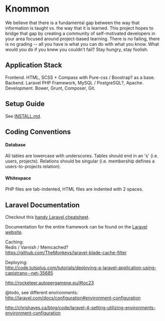 # Knommon

We believe that there is a fundamental gap between the way that information is taught vs. the way that it is learned. This project hopes to bridge that gap by creating a community of self-motivated developers in your area focused around project-based learning. There is no failing, there is no grading -- all you have is what you can do with what you know. What would you do if you knew you couldn't fail? Stay hungry, stay foolish.

## Application Stack

Frontend. HTML, SCSS + Compass with Pure-css / Boostrap? as a base.  
Backend. Laravel PHP Framework, MySQL / PostgreSQL?, Apache.  
Development. Bower, Grunt, Composer, Git.  

## Setup Guide

See [INSTALL.md](https://github.com/knommon/knommon/blob/master/INSTALL.md).

## Coding Conventions

#### Database
All tables are lowercase with underscores. Tables should end in an 's' (i.e. users, projects). Relations should be singular (i.e. membership defines a users-to-projects relation).

#### Whitespace 
PHP files are tab-indented, HTML files are indented with 2 spaces.

## Laravel Documentation

Checkout this [handy Laravel cheatsheet](http://cheats.jesse-obrien.ca/).

Documentation for the entire framework can be found on the [Laravel website](http://laravel.com/docs).

Caching:  
Redis / Varnish / Memcached?  
https://github.com/TheMonkeys/laravel-blade-cache-filter

Deploying:  
http://code.tutsplus.com/tutorials/deploying-a-laravel-application-using-capistrano--net-35685

http://rocketeer.autopergamene.eu/#toc23

@todo, see different environments:
http://laravel.com/docs/configuration#environment-configuration

http://chrishayes.ca/blog/code/laravel-4-setting-utilizing-environments-environment-configuration
